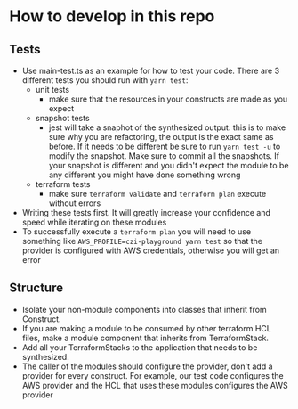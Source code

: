 # How to develop in this repo

## Tests

* Use main-test.ts as an example for how to test your code. There are 3 different tests you should run with `yarn test`:
  * unit tests
    * make sure that the resources in your constructs are made as you expect
  * snapshot tests
    * jest will take a snaphot of the synthesized output. this is to make sure why you are refactoring, the output is the exact same as before. If it needs to be different be sure to run `yarn test -u` to modify the snapshot. Make sure to commit all the snapshots. If your snapshot is different and you didn't expect the module to be any different you might have done something wrong
  * terraform tests
    * make sure `terraform validate` and `terraform plan` execute without errors
* Writing these tests first. It will greatly increase your confidence and speed while iterating on these modules
* To successfully execute a `terraform plan` you will need to use something like `AWS_PROFILE=czi-playground yarn test` so that the provider is configured with AWS credentials, otherwise you will get an error

## Structure

* Isolate your non-module components into classes that inherit from Construct.
* If you are making a module to be consumed by other terraform HCL files, make a module component that inherits from TerraformStack.
* Add all your TerraformStacks to the application that needs to be synthesized.
* The caller of the modules should configure the provider, don't add a provider for every construct. For example, our test code configures the AWS provider and the HCL that uses these modules configures the AWS provider
